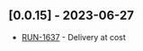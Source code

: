## [0.0.15] - 2023-06-27
- [RUN-1637](https://whirlpoolgtm.atlassian.net/browse/RUN-1637) - Delivery at cost